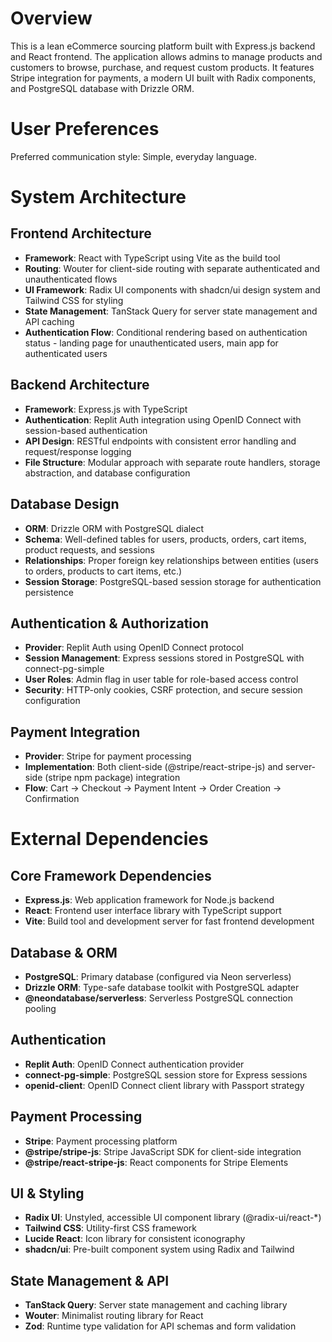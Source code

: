 # Overview

This is a lean eCommerce sourcing platform built with Express.js backend and React frontend. The application allows admins to manage products and customers to browse, purchase, and request custom products. It features Stripe integration for payments, a modern UI built with Radix components, and PostgreSQL database with Drizzle ORM.

# User Preferences

Preferred communication style: Simple, everyday language.

# System Architecture

## Frontend Architecture
- **Framework**: React with TypeScript using Vite as the build tool
- **Routing**: Wouter for client-side routing with separate authenticated and unauthenticated flows
- **UI Framework**: Radix UI components with shadcn/ui design system and Tailwind CSS for styling
- **State Management**: TanStack Query for server state management and API caching
- **Authentication Flow**: Conditional rendering based on authentication status - landing page for unauthenticated users, main app for authenticated users

## Backend Architecture
- **Framework**: Express.js with TypeScript
- **Authentication**: Replit Auth integration using OpenID Connect with session-based authentication
- **API Design**: RESTful endpoints with consistent error handling and request/response logging
- **File Structure**: Modular approach with separate route handlers, storage abstraction, and database configuration

## Database Design
- **ORM**: Drizzle ORM with PostgreSQL dialect
- **Schema**: Well-defined tables for users, products, orders, cart items, product requests, and sessions
- **Relationships**: Proper foreign key relationships between entities (users to orders, products to cart items, etc.)
- **Session Storage**: PostgreSQL-based session storage for authentication persistence

## Authentication & Authorization
- **Provider**: Replit Auth using OpenID Connect protocol
- **Session Management**: Express sessions stored in PostgreSQL with connect-pg-simple
- **User Roles**: Admin flag in user table for role-based access control
- **Security**: HTTP-only cookies, CSRF protection, and secure session configuration

## Payment Integration
- **Provider**: Stripe for payment processing
- **Implementation**: Both client-side (@stripe/react-stripe-js) and server-side (stripe npm package) integration
- **Flow**: Cart → Checkout → Payment Intent → Order Creation → Confirmation

# External Dependencies

## Core Framework Dependencies
- **Express.js**: Web application framework for Node.js backend
- **React**: Frontend user interface library with TypeScript support
- **Vite**: Build tool and development server for fast frontend development

## Database & ORM
- **PostgreSQL**: Primary database (configured via Neon serverless)
- **Drizzle ORM**: Type-safe database toolkit with PostgreSQL adapter
- **@neondatabase/serverless**: Serverless PostgreSQL connection pooling

## Authentication
- **Replit Auth**: OpenID Connect authentication provider
- **connect-pg-simple**: PostgreSQL session store for Express sessions
- **openid-client**: OpenID Connect client library with Passport strategy

## Payment Processing
- **Stripe**: Payment processing platform
- **@stripe/stripe-js**: Stripe JavaScript SDK for client-side integration
- **@stripe/react-stripe-js**: React components for Stripe Elements

## UI & Styling
- **Radix UI**: Unstyled, accessible UI component library (@radix-ui/react-*)
- **Tailwind CSS**: Utility-first CSS framework
- **Lucide React**: Icon library for consistent iconography
- **shadcn/ui**: Pre-built component system using Radix and Tailwind

## State Management & API
- **TanStack Query**: Server state management and caching library
- **Wouter**: Minimalist routing library for React
- **Zod**: Runtime type validation for API schemas and form validation